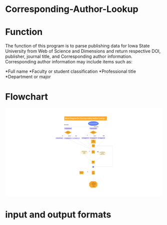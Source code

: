# Corresponding-Author-Lookup

# Function

The function of this program is to parse publishing data for Iowa State University from Web of Science and Dimensions and return respective DOI, publisher, journal title, and Corresponding author information. Corresponding author information may include items such as:

*Full name
*Faculty or student classification
*Professional title
*Department or major


# Flowchart
![Flowchart](https://github.com/Andres1002/Corresponding-Author-Lookup/blob/main/Assets/Block%20Diagram%20for%20CA%20Lookup-cropped.svg)

# input and output formats

